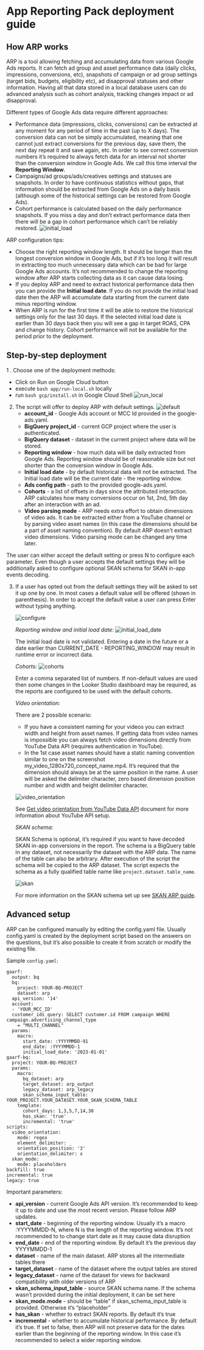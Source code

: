 # App Reporting Pack deployment guide

## How ARP works
ARP is a tool allowing fetching and accumulating data from various Google Ads reports. It can fetch ad group and asset performance data (daily clicks, impressions, conversions, etc), snapshots of campaign or ad group settings (target bids, budgets, eligibility etc), ad disapproval statuses and other information. Having all that data stored in a local database users can do advanced analysis such as cohort analysis, tracking changes impact or ad disapproval.

Different types of Google Ads data require different approaches:
- Performance data (impressions, clicks, conversions) can be extracted at any moment for any period of time in the past (up to X days). The conversion data can not be simply accumulated, meaning that one cannot just extract conversions for the previous day, save them, the next day repeat it and save again, etc. In order to see correct conversion numbers it’s required to always fetch data for an interval not shorter than the conversion window in Google Ads. We call this time interval the **Reporting Window**.
- Campaigns/ad groups/ads/creatives settings and statuses are snapshots. In order to have continuous statistics without gaps, that information should be extracted from Google Ads on a daily basis (although some of the historical settings can be restored from Google Ads).
- Cohort performance is calculated based on the daily performance snapshots. If you miss a day and don’t extract performance data then there will be a gap in cohort performance which can’t be reliably restored.
	![initial_load](src/initial_load.png)

ARP configuration tips:

* Choose the right reporting window length. It should be longer than the longest conversion window in Google Ads, but if it’s too long it will result in extracting too much unnecessary data which can be bad for large Google Ads accounts. It’s not recommended to change the reporting window after ARP starts collecting data as it can cause data losing.
* If you deploy ARP and need to extract historical performance data then you can provide the **Initial load date**. If you do not provide the initial load date then the ARP will accumulate data starting from the current date minus reporting window.
* When ARP is run for the first time it will be able to restore the historical settings only for the last 30 days. If the selected initial load date is earlier than 30 days back then you will see a gap in target ROAS, CPA and change history. Cohort performance will not be available for the period prior to the deployment.


## Step-by-step deployment

1 . Choose one of the deployment methods:

* Click on Run on Google Cloud button
* execute `bash app/run-local.sh` locally
* run  `bash gcp/install.sh` in Google Cloud Shell
	![run_local](src/run_local.png)

2. The script will offer to deploy ARP with default settings.
	![default](src/default.png)
    - **account_id** - Google Ads account or MCC Id provided in the google-ads.yaml.
    - **BigQuery project_id** - current GCP project where the user is authenticated.
    - **BigQuery dataset** - dataset in the current project where data will be stored.
    - **Reporting window** - how much data will be daily extracted from Google Ads. Reporting window should be of reasonable size but not shorter than the conversion window in Google Ads.
    - **Initial load date** - by default historical data will not be extracted. The Initial load date will be the current date - the reporting window.
    - **Ads config path** - path to the provided google-ads.yaml.
    - **Cohorts** - a list of offsets in days since the attributed interaction. ARP calculates how many conversions occur on 1st, 2nd, 5th day after an interaction with an ad.
    - **Video parsing mode** - ARP needs extra effort to obtain dimensions of video ads. It can be extracted either from a YouTube channel or by parsing video asset names (in this case the dimensions should be a part of asset naming convention). By default ARP doesn’t extract video dimensions. Video parsing mode can be changed any time later.

The user can either accept the default setting or press N to configure each parameter. Even though a user accepts the default settings they will be additionally asked to configure optional SKAN schema for SKAN in-app events decoding.

3. If a user has opted out from the default settings they will be asked to set it up one by one. In most cases a default value will be offered (shown in parenthesis). In order to accept the default value a user can press Enter without typing anything.

    ![configure](src/configure.png)

    *Reporting window and initial load date:*
    ![initial_load_date](src/initial_load_date.png)

    The initial load date is not validated. Entering a date in the future or a date earlier than CURRENT_DATE - REPORTING_WINDOW may result in runtime error or incorrect data.

    *Cohorts:*
    ![cohorts](src/cohorts.png)

    Enter a comma separated list of numbers. If non-default values are used then some changes in the Looker Studio dashboard may be required, as the reports are configured to be used with the default cohorts.

    *Video orientation:*

    There are 2 possible scenario:
    * If you have a consistent naming for your videos you can extract width and height from asset names.
    If getting data from video names is impossible you can always fetch video dimensions directly from YouTube Data API (requires authentication in YouTube).
    * In the 1st case asset names should have a static naming convention similar to one on the screenshot my_video_1280x720_concept_name.mp4. It’s required that the dimension should always be at the same position in the name.
    A user will be asked the delimiter character, zero based dimension position number and width and height delimiter character.

    ![video_orientation](src/video_orientation.png)

    See [Get video orientation from YouTube Data API](how-to-get-video-orientation-for-assets.md)  document for more information about YouTube API setup.

    *SKAN schema:*

    SKAN Schema is optional, it’s required if you want to have decoded SKAN in-app conversions in the report. The schema is a BigQuery table in any dataset, not necessarily the dataset with the ARP data. The name of the table can also be arbitrary. After execution of the script the schema will be copied to the ARP dataset. The script expects the schema as a fully qualified table name like `project.dataset.table_name`.

    ![skan](src/skan.png)

    For more information on the SKAN schema set up see [SKAN ARP guide](how-to-specify-ios-skan-schema.md).

## Advanced setup

ARP can be configured manually by editing the config.yaml file. Usually config.yaml is created by the deployment script based on the answers on the questions, but it’s also possible to create it from scratch or modify the existing file.

Sample `config.yaml`:

```
gaarf:
  output: bq
  bq:
    project: YOUR-BQ-PROJECT
    dataset: arp
  api_version: '14'
  account:
  - 'YOUR_MCC_ID'
  customer_ids_query: SELECT customer.id FROM campaign WHERE campaign.advertising_channel_type
    = "MULTI_CHANNEL"
  params:
    macro:
      start_date: :YYYYMMDD-91
      end_date: :YYYYMMDD-1
      initial_load_date: '2023-01-01'
gaarf-bq:
  project: YOUR-BQ-PROJECT
  params:
    macro:
      bq_dataset: arp
      target_dataset: arp_output
      legacy_dataset: arp_legacy
      skan_schema_input_table: YOUR_PROJECT.YOUR_DATASET.YOUR_SKAN_SCHEMA_TABLE
    template:
      cohort_days: 1,3,5,7,14,30
      has_skan: 'true'
      incremental: 'true'
scripts:
  video_orientation:
    mode: regex
    element_delimiter: _
    orientation_position: '3'
    orientation_delimiter: x
  skan_mode:
    mode: placeholders
backfill: true
incremental: true
legacy: true
```

Important parameters:
* **api_version** - current Google Ads API version. It’s recommended to keep it up to date and use the most recent version. Please follow ARP updates.
* **start_date** - beginning of the reporting window. Usually it’s a macro :YYYYMMDD-N, where N is the length of the reporting window. It’s not recommended to to change start date as it may cause data disruption
* **end_date** - end of the reporting window. By default it’s the previous day YYYYMMDD-1
* **dataset** - name of the main dataset. ARP stores all the intermediate tables there
* **target_dataset** - name of the dataset where the output tables are stored
* **legacy_dataset** - name of the dataset for views for backward compatibility with older versions of ARP
* **skan_schema_input_table** - source SKAN schema name. If the schema wasn’t provided during the initial deployment, it can be set here
* **skan_mode.mode** - should be “table” if skan_schema_input_table is provided. Otherwise it’s “placeholder”
* **has_skan** - whether to extract SKAN reports. By default it’s true
* **incremental** - whether to accumulate historical performance. By default it’s true. If set to false, then ARP will not preserve data for the dates earlier than the beginning of the reporting window. In this case it’s recommended to select a wider reporting window.

